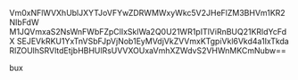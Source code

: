 Vm0xNFlWVXhUblJXYTJoVFYwZDRWMWxyWkc5V2JHeFlZM3BHVm1KR2NIbFdW
M1JQVmxaS2NsWnFWbFZpClIxSklWa2Q0U21WR1pITlViRnBUQ21KRldYcFdX
SEJEVkRKU1YxTnVSbFJpVjNob1EyMVdjVkZVVmxKTgpiVkl6Vkd4a1IxTkda
RlZOUlhSRVltdEtjbHBHUlRsUVVXOUxaVmhXZWdvS2VHWnMKCmNubw==

bux